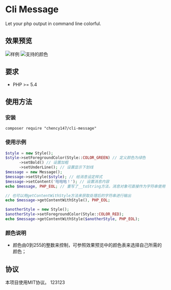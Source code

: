# Cli Message
Let your php output in command line colorful.

## 效果预览
![样例](/image/demo.gif)
![支持的颜色](/image/supportColors.jpg)

## 要求
- PHP >= 5.4

## 使用方法
### 安装
`composer require "chency147/cli-message"`

### 使用示例
```PHP
$style = new Style();
$style->setForegroundColor(Style::COLOR_GREEN) // 定义颜色为绿色
      ->setBold() // 设置加粗
      ->setUnderLine(); // 设置显示下划线
$message = new Message();
$message->setStyle($style); // 给消息设定样式
$message->setContent('哈哈哈！'); // 设置消息内容
echo $message, PHP_EOL; // 重写了__toString方法，消息对象可直接作为字符串使用

// 也可以用getContentWithStyle方法来获取处理后的字符串进行输出
echo $message->getContentWithStyle(), PHP_EOL;

$anotherStyle = new Style();
$anotherStyle->setForegroundColor(Style::COLOR_RED);
echo $message->getContentWithStyle($anotherStyle, PHP_EOL);
```
### 颜色说明
- 颜色由0到255的整数来控制，可参照效果预览中的颜色表来选择自己所需的颜色；

## 协议
本项目使用MIT协议。
123123
